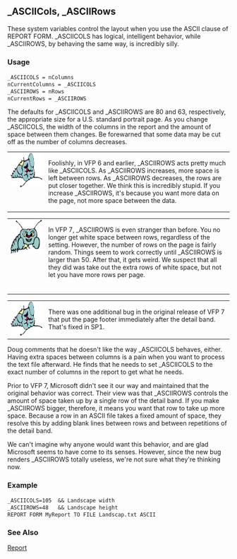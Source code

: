 ## _ASCIICols, _ASCIIRows

These system variables control the layout when you use the ASCII clause of REPORT FORM. _ASCIICOLS has logical, intelligent behavior, while _ASCIIROWS, by behaving the same way, is incredibly silly.

### Usage

```foxpro
_ASCIICOLS = nColumns
nCurrentColumns = _ASCIICOLS
_ASCIIROWS = nRows
nCurrentRows = _ASCIIROWS
```

The defaults for _ASCIICOLS and _ASCIIROWS are 80 and 63, respectively, the appropriate size for a U.S. standard portrait page. As you change _ASCIICOLS, the width of the columns in the report and the amount of space between them changes. Be forewarned that some data may be cut off as the number of columns decreases.

<table>
<tr>
  <td width="17%" valign="top">
<img width="95" height="78" src="fixbug1.gif">
  </td>
  <td width="83%">
  <p>Foolishly, in VFP 6 and earlier, _ASCIIROWS acts pretty much like _ASCIICOLS. As _ASCIIROWS increases, more space is left between rows. As _ASCIIROWS decreases, the rows are put closer together. We think this is incredibly stupid. If you increase _ASCIIROWS, it's because you want more data on the page, not more space between the data.</p>
  </td>
 </tr>
</table>

<table>
<tr>
  <td width="17%" valign="top">
<img width="95" height="78" src="bug.gif">
  </td>
  <td width="83%">
  <p>In VFP 7, _ASCIIROWS is even stranger than before. You no longer get white space between rows, regardless of the setting. However, the number of rows on the page is fairly random. Things seem to work correctly until _ASCIIROWS is larger than 50. After that, it gets weird. We suspect that all they did was take out the extra rows of white space, but not let you have more rows per page.</p>
  &nbsp;</td>
 </tr>
</table>

<table>
<tr>
  <td width="17%" valign="top">
<img width="95" height="78" src="fixbug1.gif">
  </td>
  <td width="83%">
  <p>There was one additional bug in the original release of VFP 7 that put the page footer immediately after the detail band. That's fixed in SP1.</p>
  </td>
 </tr>
</table>

Doug comments that he doesn't like the way _ASCIICOLS behaves, either. Having extra spaces between columns is a pain when you want to process the text file afterward. He finds that he needs to set _ASCIICOLS to the exact number of columns in the report to get what he needs.

Prior to VFP 7, Microsoft didn't see it our way and maintained that the original behavior was correct. Their view was that _ASCIIROWS controls the amount of space taken up by a single row of the detail band. If you make _ASCIIROWS bigger, therefore, it means you want that row to take up more space. Because a row in an ASCII file takes a fixed amount of space, they resolve this by adding blank lines between rows and between repetitions of the detail band.

We can't imagine why anyone would want this behavior, and are glad Microsoft seems to have come to its senses. However, since the new bug renders _ASCIIROWS totally useless, we're not sure what they're thinking now.

### Example

```foxpro
_ASCIICOLS=105  && Landscape width
_ASCIIROWS=48   && Landscape height
REPORT FORM MyReport TO FILE Landscap.txt ASCII
```
### See Also

[Report](s4g238.md)